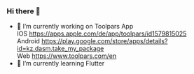 ### Hi there 👋

<!--
**dzhusipov/dzhusipov** is a ✨ _special_ ✨ repository because its `README.md` (this file) appears on your GitHub profile.

Here are some ideas to get you started:

- 🔭 I’m currently working on ...
- 🌱 I’m currently learning ...
- 👯 I’m looking to collaborate on ...
- 🤔 I’m looking for help with ...
- 💬 Ask me about ...
- 📫 How to reach me: ...
- 😄 Pronouns: ...
- ⚡ Fun fact: ...
-->
- 🔭 I’m currently working on Toolpars App  
      IOS https://apps.apple.com/de/app/toolpars/id1579815025  
      Android https://play.google.com/store/apps/details?id=kz.dasm.take_my_package  
      Web https://www.toolpars.com/en  
- 🌱 I’m currently learning Flutter
